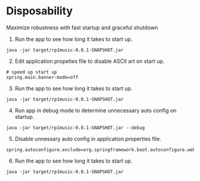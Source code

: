 # Disposability

Maximize robustness with fast startup and graceful shutdown

1. Run the app to see how long it takes to start up.
```
java -jar target/rp1music-0.0.1-SNAPSHOT.jar
```

2. Edit application.propeties file to disable ASCII art on start up.
```
# speed up start up
spring.main.banner-mode=off
```

3. Run the app to see how long it takes to start up.
```
java -jar target/rp1music-0.0.1-SNAPSHOT.jar
```

4. Run app in debug mode to determine unnecessary auto config on startup.
```
java -jar target/rp1music-0.0.1-SNAPSHOT.jar --debug
```

5. Disable unnessary auto config in application.properties file.
```
spring.autoconfigure.exclude=org.springframework.boot.autoconfigure.websocket.servlet.WebSocketServletAutoConfiguration
```

6. Run the app to see how long it takes to start up.
```
java -jar target/rp1music-0.0.1-SNAPSHOT.jar
```
